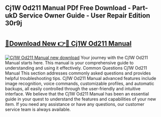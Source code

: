 ## Cj1W Od211 Manual PDf Free Download - Part-ukD Service Owner Guide - User Repair Edition 30r9j

# <h2><a href="http://bc12905.oget.top/?id=Cj1W+Od211+Manual">🔗Download New 👉🔴 Cj1W Od211 Manual</a></h2>

[![Cj1W Od211 Manual new download](https://i.imgur.com/5g1atiW.png)](http://bc12905.oget.top/?id=Cj1W+Od211+Manual)
Your journey with the Cj1W Od211 Manual starts here. This manual is your comprehensive guide to understanding and using it effectively. Common Questions Cj1W Od211 Manual This section addresses commonly asked questions and provides helpful troubleshooting tips. Cj1W Od211 Manual advanced features include image recognition, voice commands, customizable profiles, and automatic backups, all easily controlled through the user-friendly and intuitive interface. We believe that the Cj1W Od211 Manual has been an essential guide in your quest to understand the features and capabilities of your new item. If you need any assistance or have any questions, our customer service team is always available.
